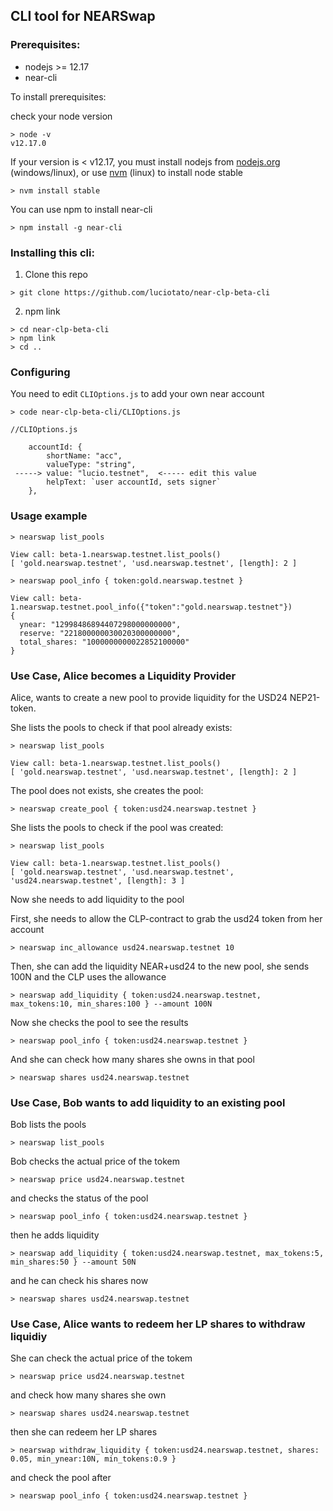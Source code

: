 ## CLI tool for NEARSwap 

### Prerequisites:

* nodejs >= 12.17
* near-cli

To install prerequisites:

check your node version

```
> node -v
v12.17.0
```

If your version is < v12.17, you must install nodejs from [nodejs.org](nodejs.org) (windows/linux), 
or use [nvm](https://github.com/nvm-sh/nvm) (linux) to install node stable

`> nvm install stable`

You can use npm to install near-cli

`> npm install -g near-cli`

### Installing this cli:

1. Clone this repo

`> git clone https://github.com/luciotato/near-clp-beta-cli`

2. npm link

```
> cd near-clp-beta-cli
> npm link
> cd ..
```

### Configuring

You need to edit `CLIOptions.js` to add your own near account

`> code near-clp-beta-cli/CLIOptions.js`

```
//CLIOptions.js

    accountId: {
        shortName: "acc",
        valueType: "string",
 -----> value: "lucio.testnet",  <----- edit this value
        helpText: `user accountId, sets signer`
    },
```

### Usage example

`> nearswap list_pools`

```
View call: beta-1.nearswap.testnet.list_pools()
[ 'gold.nearswap.testnet', 'usd.nearswap.testnet', [length]: 2 ]
```

`> nearswap pool_info { token:gold.nearswap.testnet }`

```
View call: beta-1.nearswap.testnet.pool_info({"token":"gold.nearswap.testnet"})
{
  ynear: "12998486894407298000000000",
  reserve: "221800000030020300000000",
  total_shares: "1000000000022852100000"
}
```

### Use Case, Alice becomes a Liquidity Provider

Alice, wants to create a new pool to provide liquidity for the USD24 NEP21-token.

She lists the pools to check if that pool already exists:

`> nearswap list_pools`

```
View call: beta-1.nearswap.testnet.list_pools()
[ 'gold.nearswap.testnet', 'usd.nearswap.testnet', [length]: 2 ]
```


The pool does not exists, she creates the pool:

`> nearswap create_pool { token:usd24.nearswap.testnet }`


She lists the pools to check if the pool was created:

`> nearswap list_pools`

```
View call: beta-1.nearswap.testnet.list_pools()
[ 'gold.nearswap.testnet', 'usd.nearswap.testnet', 'usd24.nearswap.testnet', [length]: 3 ]
```

Now she needs to add liquidity to the pool


First, she needs to allow the CLP-contract to grab the usd24 token from her account 

`> nearswap inc_allowance usd24.nearswap.testnet 10` 


Then, she can add the liquidity NEAR+usd24 to the new pool, she sends 100N and the CLP uses the allowance

`> nearswap add_liquidity { token:usd24.nearswap.testnet, max_tokens:10, min_shares:100 } --amount 100N` 


Now she checks the pool to see the results

`> nearswap pool_info { token:usd24.nearswap.testnet }` 


And she can check how many shares she owns in that pool

`> nearswap shares usd24.nearswap.testnet` 


### Use Case, Bob wants to add liquidity to an existing pool

Bob lists the pools

`> nearswap list_pools`


Bob checks the actual price of the tokem

`> nearswap price usd24.nearswap.testnet` 


and checks the status of the pool

`> nearswap pool_info { token:usd24.nearswap.testnet }` 


then he adds liquidity

`> nearswap add_liquidity { token:usd24.nearswap.testnet, max_tokens:5, min_shares:50 } --amount 50N` 


and he can check his shares now

`> nearswap shares usd24.nearswap.testnet` 



### Use Case, Alice wants to redeem her LP shares to withdraw liquidiy

She can check the actual price of the tokem

`> nearswap price usd24.nearswap.testnet` 


and check how many shares she own

`> nearswap shares usd24.nearswap.testnet` 


then she can redeem her LP shares

`> nearswap withdraw_liquidity { token:usd24.nearswap.testnet, shares: 0.05, min_ynear:10N, min_tokens:0.9 }` 


and check the pool after

`> nearswap pool_info { token:usd24.nearswap.testnet }` 
